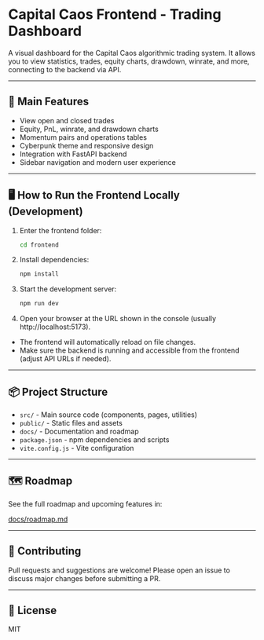 # Capital Caos Frontend - Trading Dashboard

A visual dashboard for the Capital Caos algorithmic trading system. It allows you to view statistics, trades, equity charts, drawdown, winrate, and more, connecting to the backend via API.

---

## 🚀 Main Features

- View open and closed trades
- Equity, PnL, winrate, and drawdown charts
- Momentum pairs and operations tables
- Cyberpunk theme and responsive design
- Integration with FastAPI backend
- Sidebar navigation and modern user experience

---

## 🖥️ How to Run the Frontend Locally (Development)

1. Enter the frontend folder:
   ```bash
   cd frontend
   ```
2. Install dependencies:
   ```bash
   npm install
   ```
3. Start the development server:
   ```bash
   npm run dev
   ```
4. Open your browser at the URL shown in the console (usually http://localhost:5173).

- The frontend will automatically reload on file changes.
- Make sure the backend is running and accessible from the frontend (adjust API URLs if needed).

---

## 📦 Project Structure

- `src/` - Main source code (components, pages, utilities)
- `public/` - Static files and assets
- `docs/` - Documentation and roadmap
- `package.json` - npm dependencies and scripts
- `vite.config.js` - Vite configuration

---

## 🗺️ Roadmap

See the full roadmap and upcoming features in:

[docs/roadmap.md](docs/roadmap.md)

---

## 🤝 Contributing

Pull requests and suggestions are welcome! Please open an issue to discuss major changes before submitting a PR.

---

## 📄 License

MIT
